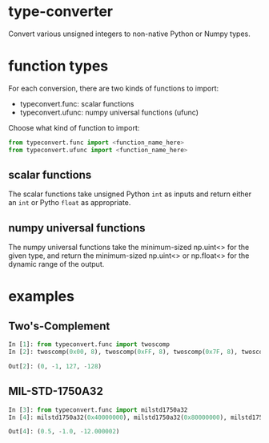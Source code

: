 # type-converter
Convert various unsigned integers to non-native Python or Numpy types.

# function types

For each conversion, there are two kinds of functions to import:
 - typeconvert.func:  scalar functions
 - typeconvert.ufunc: numpy universal functions (ufunc)

Choose what kind of function to import:
```python
from typeconvert.func import <function_name_here>
from typeconvert.ufunc import <function_name_here>
```

## scalar functions

The scalar functions take unsigned Python `int` as inputs and return either an `int` or Pytho `float` as appropriate.

## numpy universal functions

The numpy universal functions take the minimum-sized np.uint<> for the given type, and return the minimum-sized np.uint<> or np.float<> for the dynamic range of the output.



# examples

## Two's-Complement

```python
In [1]: from typeconvert.func import twoscomp
In [2]: twoscomp(0x00, 8), twoscomp(0xFF, 8), twoscomp(0x7F, 8), twoscomp(0x80, 8)

Out[2]: (0, -1, 127, -128)
```

## MIL-STD-1750A32

```python
In [3]: from typeconvert.func import milstd1750a32
In [4]: milstd1750a32(0x40000000), milstd1750a32(0x80000000), milstd1750a32(0x9FFFFF04)

Out[4]: (0.5, -1.0, -12.000002)
```
